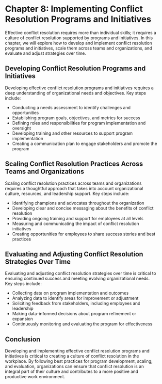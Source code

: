 Chapter 8: Implementing Conflict Resolution Programs and Initiatives
====================================================================

Effective conflict resolution requires more than individual skills; it requires a culture of conflict resolution supported by programs and initiatives. In this chapter, we will explore how to develop and implement conflict resolution programs and initiatives, scale them across teams and organizations, and evaluate and adjust strategies over time.

Developing Conflict Resolution Programs and Initiatives
-------------------------------------------------------

Developing effective conflict resolution programs and initiatives requires a deep understanding of organizational needs and objectives. Key steps include:

* Conducting a needs assessment to identify challenges and opportunities
* Establishing program goals, objectives, and metrics for success
* Defining roles and responsibilities for program implementation and oversight
* Developing training and other resources to support program implementation
* Creating a communication plan to engage stakeholders and promote the program

Scaling Conflict Resolution Practices Across Teams and Organizations
--------------------------------------------------------------------

Scaling conflict resolution practices across teams and organizations requires a thoughtful approach that takes into account organizational culture, resources, and leadership support. Key steps include:

* Identifying champions and advocates throughout the organization
* Developing clear and concise messaging about the benefits of conflict resolution
* Providing ongoing training and support for employees at all levels
* Measuring and communicating the impact of conflict resolution initiatives
* Creating opportunities for employees to share success stories and best practices

Evaluating and Adjusting Conflict Resolution Strategies Over Time
-----------------------------------------------------------------

Evaluating and adjusting conflict resolution strategies over time is critical to ensuring continued success and meeting evolving organizational needs. Key steps include:

* Collecting data on program implementation and outcomes
* Analyzing data to identify areas for improvement or adjustment
* Soliciting feedback from stakeholders, including employees and leadership
* Making data-informed decisions about program refinement or expansion
* Continuously monitoring and evaluating the program for effectiveness

Conclusion
----------

Developing and implementing effective conflict resolution programs and initiatives is critical to creating a culture of conflict resolution in the workplace. By following best practices for program development, scaling, and evaluation, organizations can ensure that conflict resolution is an integral part of their culture and contributes to a more positive and productive work environment.
